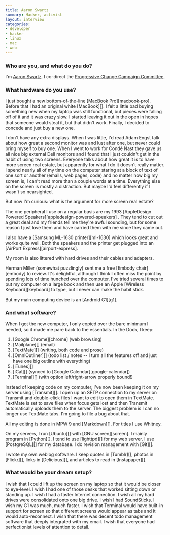 ```yaml
---
title: Aaron Swartz
summary: Hacker, activist
layout: interview
categories:
- developer
- hacker
- linux
- mac
- web
---
```


### Who are you, and what do you do?

I'm [Aaron Swartz](http://aaronsw.com/ "Aaron's site."). I co-direct the [Progressive Change Campaign Committee](http://boldprogressives.org "The PCCC site").

### What hardware do you use?

I just bought a new bottom-of-the-line [MacBook Pro][macbook-pro]. Before that I had an original white [MacBook][]. I felt a little bad buying something new when my laptop was still functional, but pieces were falling off of it and it was crazy slow. I started leaving it out in the open in hopes that someone would steal it, but that didn't work. Finally, I decided to concede and just buy a new one.

I don't have any extra displays. When I was little, I'd read Adam Engst talk about how great a second monitor was and lust after one, but never could bring myself to buy one. When I went to work for Condé Nast they gave us all nice big external Dell monitors and I found that I just couldn't get in the habit of using two screens. Everyone talks about how great it is to have more screen real estate, but apparently for what I do it doesn't really matter. I spend nearly all of my time on the computer staring at a block of text of one sort or another (emails, web pages, code) and no matter how big my screen is, I can't read more than a couple words at a time. Everything else on the screen is mostly a distraction. But maybe I'd feel differently if I wasn't so nearsighted.

But now I'm curious: what is the argument for more screen real estate?

The one peripheral I use on a regular basis are my 1993 [AppleDesign Powered Speakers][appledesign-powered-speakers] . They tend to cut out a great deal and my friends tell me they're awful sounding, but for some reason I just love them and have carried them with me since they came out.

I also have a [Samsung ML-1630 printer][ml-1630] which looks great and works quite well. Both the speakers and the printer get plugged into an [AirPort Express][airport-express].

My room is also littered with hard drives and their cables and adapters.

Herman Miller (somewhat puzzlingly) sent me a free [Embody chair][embody] to review. It's delightful, although I think I often miss the point by spending lots of time hunched over the computer. I've tried several times to put my computer on a large book and then use an Apple [Wireless Keyboard][keyboard] to type, but I never can make the habit stick.

But my main computing device is an [Android G1][g1].

### And what software?

When I got the new computer, I only copied over the bare minimum I needed, so it made me pare back to the essentials. In the Dock, I keep:

1. [Google Chrome][chrome] (web browsing)
2. [Mailplane][] (email)
3. [TextMate][] (writing, both code and prose)
4. [OmniOutliner][] (todo list / notes -- I turn all the features off and just have one big outline with everything)
5. [iTunes][]
6. [iCal][] (synced to [Google Calendar][google-calendar])
7. [Terminal][] (with option left/right-arrow properly bound!)

Instead of keeping code on my computer, I've now been keeping it on my server using [Transmit][]. I open up an SFTP connection to my server on Transmit and double-click files I want to edit to open them in TextMate. TextMate is set to save files when focus gets lost and then Transmit automatically uploads them to the server. The biggest problem is I can no longer use TextMate tabs. I'm going to file a bug about that.

All my editing is done in MPW 9 and [Markdown][]. For titles I use Whitney.

On my servers, I run [Ubuntu][] with [GNU screen][screen]. I mainly program in [Python][]. I tend to use [lighttpd][] for my web server. I use [PostgreSQL][] for my database. I do revision management with [Git][].

I wrote my own weblog software. I keep quotes in [Tumblr][], photos in [Flickr][], links in [Delicious][], and articles to read in [Instapaper][].

### What would be your dream setup?

I wish that I could lift up the screen on my laptop so that it would be closer to eye-level. I wish I had one of those desks that worked sitting down or standing up. I wish I had a faster Internet connection. I wish all my hard drives were consolidated onto one big drive. I wish I had SoundSticks. I wish my G1 was much, much faster. I wish that Terminal would have built-in support for screen so that different screens would appear as tabs and it would auto-reconnect. I wish that there was decent todo management software that deeply integrated with my email. I wish that everyone had perfectionist levels of attention to detail.